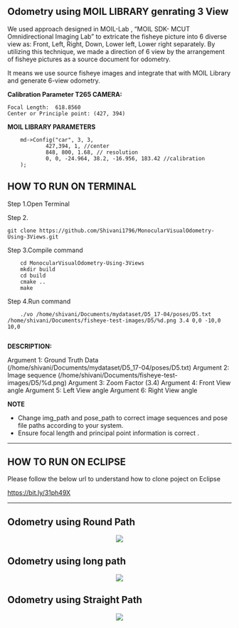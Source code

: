 ## Odometry using MOIL LIBRARY genrating 3 View 

We used approach designed in MOIL-Lab ,  “MOIL SDK- MCUT Omnidirectional Imaging Lab” to extricate the fisheye picture into 6 diverse view as: Front, Left, Right, Down, Lower left, Lower right separately. By utilizing this technique, we made a direction of 6 view by  the arrangement of fisheye pictures as a source document for odometry.​

 It means we use source fisheye images and integrate that with MOIL Library and generate 6-view odometry.

**Calibration Parameter T265 CAMERA:** 

```
Focal Length:  618.8560
Center or Principle point: (427, 394)
```
**MOIL LIBRARY PARAMETERS**

```
	md->Config("car", 3, 3,
			427,394, 1, //center
			848, 800, 1.68, // resolution
			0, 0, -24.964, 38.2, -16.956, 183.42 //calibration
	);
```
## HOW TO RUN ON TERMINAL

Step 1.Open Terminal 

Step 2.
```
git clone https://github.com/Shivani1796/MonocularVisualOdometry-Using-3Views.git
```

Step 3.Compile command
 ```
     cd MonocularVisualOdometry-Using-3Views
     mkdir build 
     cd build 
     cmake .. 
     make 
 ```
Step 4.Run command
```
	./vo /home/shivani/Documents/mydataset/D5_17-04/poses/D5.txt /home/shivani/Documents/fisheye-test-images/D5/%d.png 3.4 0,0 -10,0 10,0
	
```
**DESCRIPTION:**

Argument 1: Ground Truth Data (/home/shivani/Documents/mydataset/D5_17-04/poses/D5.txt)
Argument 2: Image sequence  (/home/shivani/Documents/fisheye-test-images/D5/%d.png)
Argument 3: Zoom Factor (3.4)
Argument 4: Front View angle 
Argument 5: Left View angle
Argument 6: Right View angle

 **NOTE**
- Change img_path and pose_path to correct image sequences and pose file paths according to your system.
- Ensure focal length and principal point information is correct .
---------------------------------------------------------------------------------------------------------------------------

## HOW TO RUN ON ECLIPSE

Please follow the below url to understand how to clone poject on Eclipse

https://bit.ly/31ph49X

---------------------------------------------------------------------------------------------------------------------------

## Odometry using Round Path

<p align="center">
  <img src="https://github.com/Shivani1796/FinalCode-MVO-/blob/master/img/result1%20.png">
</p>



## Odometry using long path
<p align="center">
  <img src="https://github.com/Shivani1796/FinalCode-MVO-/blob/master/img/result2.png">
</p>



## Odometry using Straight Path
<p align="center">
  <img src="https://github.com/Shivani1796/FinalCode-MVO-/blob/master/img/result3.png">
</p>
